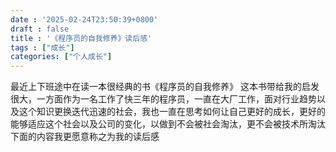 ```yaml
---
date : '2025-02-24T23:50:39+0800'
draft : false
title : '《程序员的自我修养》读后感'
tags : ["成长"]
categories: ["个人成长"]
---
```


最近上下班途中在读一本很经典的书《程序员的自我修养》 
这本书带给我的启发很大，一方面作为一名工作了快三年的程序员，一直在大厂工作，面对行业趋势以及这个知识更换迭代迅速的社会，我也一直在思考如何让自己更好的成长，更好的能够适应这个社会以及公司的变化，以做到不会被社会淘汰，更不会被技术所淘汰
下面的内容我更愿意称之为我的读后感